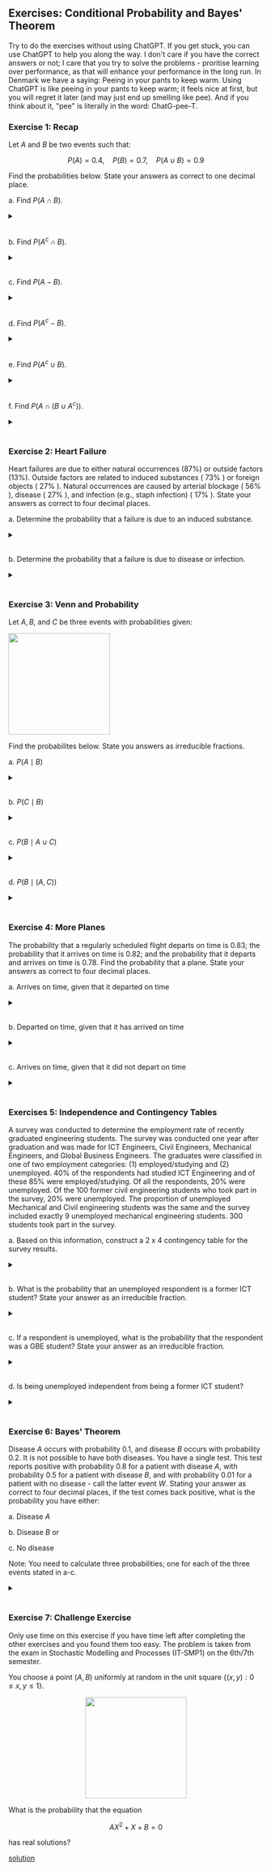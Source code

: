 ## Exercises: Conditional Probability and Bayes' Theorem

Try to do the exercises without using ChatGPT. If you get stuck, you can use ChatGPT to help you along the way. I don't care if you have the correct answers or not; I care that you try to solve the problems - proritise learning over performance, as that will enhance your performance in the long run. In Denmark we have a saying: Peeing in your pants to keep warm. Using ChatGPT is like peeing in your pants to keep warm; it feels nice at first, but you will regret it later (and may just end up smelling like pee). And if you think about it, "pee" is literally in the word: ChatG-pee-T.

### Exercise 1: Recap

Let $A$ and $B$ be two events such that:

$$
P(A)=0.4, \quad P(B)=0.7, \quad P(A \cup B)=0.9
$$

Find the probabilities below. State your answers as correct to one decimal place.


a. Find $P(A \cap B)$.

<details>
<br>
<summary> </summary>

$P(A \cap B)=\underline{\underline{0.2}}$.

</details>
<br>

b. Find $P\left(A^c \cap B\right)$.

<details>
<br>
<summary> </summary>

$P\left(A^c \cap B\right)=\underline{\underline{0.5}}$.

</details>
<br>

c. Find $P(A-B)$.

<details>
<br>
<summary> </summary>

$P(A-B)=\underline{\underline{0.2}}$

</details>
<br>

d. Find $P\left(A^c-B\right)$.

<details>
<br>
<summary> </summary>

$P\left(A^c-B\right)=\underline{\underline{0.1}}$.

</details>
<br>

e. Find $P\left(A^c \cup B\right)$.

<details>
<br>
<summary> </summary>

$P\left(A^c \cup B\right)=\underline{\underline{0.8}}$.

</details>
<br>

f. Find $P\left(A \cap\left(B \cup A^c\right)\right)$.

<details>
<br>
<summary> </summary>

$P\left(A \cap\left(B \cup A^c\right)\right)=\underline{\underline{0.2}}$.

</details>
<br>

### Exercise 2: Heart Failure

Heart failures are due to either natural occurrences $(87 \%)$ or outside factors $(13 \%)$. Outside factors are related to induced substances ( $73 \%$ ) or foreign objects ( $27 \%$ ). Natural occurrences are caused by arterial blockage ( $56 \%$ ), disease ( $27 \%$ ), and infection (e.g., staph infection) ( $17 \%$ ). State your answers as correct to four decimal places.

a. Determine the probability that a failure is due to an induced substance.

<details>
<br>
<summary> </summary>

$0.13 \times 0.73=\underline{\underline{0.0949}}$

</details>
<br>

b. Determine the probability that a failure is due to disease or infection.

<details>
<br>
<summary> </summary>

 $0.87 \times(0.27+0.17)=\underline{\underline{0.3828}}$

</details>
<br>

### Exercise 3: Venn and Probability

Let $A, B$, and $C$ be three events with probabilities given:

<img src="venn1.png" width = "200">

Find the probabilites below. State you answers as irreducible fractions.

a. $P(A \mid B)$

<details>
<br>
<summary> </summary>

$\dfrac{4}{7}$

</details>
<br>

b. $P(C \mid B)$

<details>
<br>
<summary> </summary>

$\dfrac{3}{7}$

</details>
<br>

c. $P(B \mid A \cup C)$

<details>
<br>
<summary> </summary>

$\dfrac{5}{14}$

</details>
<br>

d. $P(B \mid (A, C))$

<details>
<br>
<summary> </summary>

$\dfrac{1}{2}$

</details>
<br>

### Exercise 4: More Planes
The probability that a regularly scheduled flight departs on time is $0.83$; the probability that it arrives on time is $0.82$; and the probability that it departs and arrives on time is $0.78$. Find the probability that a plane. State your answers as correct to four decimal places.

a. Arrives on time, given that it departed on time

<details>
<br>
<summary> </summary>

0.9398

</details>
<br>


b. Departed on time, given that it has arrived on time

<details>
<br>
<summary> </summary>

0.9512

</details>
<br>

c. Arrives on time, given that it did not depart on time

<details>
<br>
<summary> </summary>

0.2353

</details>
<br>

### Exercises 5: Independence and Contingency Tables
A survey was conducted to determine the employment rate of recently graduated engineering students. The survey was conducted one year after graduation and was made for ICT Engineers, Civil Engineers, Mechanical Engineers, and Global Business Engineers. The graduates were classified in one of two employment categories: (1) employed/studying and (2) unemployed. 40% of the respondents had studied ICT Engineering and of these 85% were employed/studying. Of all the respondents, 20% were unemployed. Of the 100 former civil engineering students who took part in the survey, 20% were unemployed. The proportion of unemployed Mechanical and Civil engineering students was the same and the survey included exactly 9 unemployed mechanical engineering students. 300 students took part in the survey.

a. Based on this information, construct a 2 x 4 contingency table for the survey results.

<details>
<br>
<summary> </summary>

<img src="contingency.png" width = "300">

Technically, the sums and totals are not part of the contingency tables. They are added to make it easier to calculate the probabilities.

</details>
<br>

b. What is the probability that an unemployed respondent is a former ICT student? State your answer as an irreducible fraction.

<details>
<br>
<summary> </summary>

$\dfrac{3}{10}$

</details>
<br>

c. If a respondent is unemployed, what is the probability that the respondent was a GBE student? State your answer as an irreducible fraction.

<details>
<br>
<summary> </summary>

$\dfrac{13}{60}$

</details>
<br>

d. Is being unemployed independent from being a former ICT student?

<details>
<br>
<summary> </summary>

You can compare any a priori probability with the corresponding a posteriori probability. E.g. you found an aposteriori probability of $\dfrac{3}{10}$ in (b). The a priori probability is $\dfrac{2}{5}$. Since the two probabilities are not equal, the two events are dependent:

$P(\text{ICT} \mid \text{Unemployed}) = \dfrac{3}{10} \neq \dfrac{2}{5} = P(\text{ICT})$


</details>
<br>

### Exercise 6: Bayes' Theorem
Disease $A$ occurs with probability 0.1, and disease $B$ occurs with probability 0.2. It is not possible to have both diseases. You have a single test. This test reports positive with probability 0.8 for a patient with disease $A$, with probability 0.5 for a patient with disease $B$, and with probability 0.01 for a patient with no disease - call the latter event $W$. Stating your answer as correct to four decimal places, if the test comes back positive, what is the probability you have either:

a. Disease $A$

b. Disease $B$ or

c. No disease

Note: You need to calculate three probabilities; one for each of the three events stated in a-c.

<details>
<br>
<summary> </summary>

a. Disease $A$: 0.4278

b. Disease $B$: 0.5348

c. No disease: 0.0374

</details>
<br>


### Exercise 7: Challenge Exercise
Only use time on this exercise if you have time left after completing the other exercises and you found them too easy. The problem is taken from the exam in Stochastic Modelling and Processes (IT-SMP1) on the 6th/7th semester.

You choose a point $(A, B)$ uniformly at random in the unit square $\{(x, y): 0 \leq x, y \leq 1\}$.

<p align="center">
    <img src="challenge.png" width="200">
</p>

What is the probability that the equation

$$
A X^2+X+B=0
$$

has real solutions?

[solution](https://www.uio.no/studier/emner/matnat/math/STK1100/h20/eksamen/losningsforslag/eksamen-2020-12-15.pdf)
